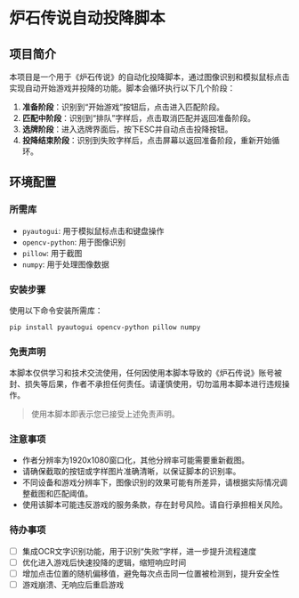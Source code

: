 # 炉石传说自动投降脚本

## 项目简介
本项目是一个用于《炉石传说》的自动化投降脚本，通过图像识别和模拟鼠标点击实现自动开始游戏并投降的功能。脚本会循环执行以下几个阶段：
1. **准备阶段**：识别到“开始游戏”按钮后，点击进入匹配阶段。
2. **匹配中阶段**：识别到“排队”字样后，点击取消匹配并返回准备阶段。
3. **选牌阶段**：进入选牌界面后，按下ESC并自动点击投降按钮。
4. **投降结束阶段**：识别到失败字样后，点击屏幕以返回准备阶段，重新开始循环。

## 环境配置

### 所需库
- `pyautogui`: 用于模拟鼠标点击和键盘操作
- `opencv-python`: 用于图像识别
- `pillow`: 用于截图
- `numpy`: 用于处理图像数据

### 安装步骤
使用以下命令安装所需库：
```bash
pip install pyautogui opencv-python pillow numpy
```
### 免责声明

本脚本仅供学习和技术交流使用，任何因使用本脚本导致的《炉石传说》账号被封、损失等后果，作者不承担任何责任。请谨慎使用，切勿滥用本脚本进行违规操作。

> 使用本脚本即表示您已接受上述免责声明。

### 注意事项

- 作者分辨率为1920x1080窗口化，其他分辨率可能需要重新截图。
- 请确保截取的按钮或字样图片准确清晰，以保证脚本的识别率。
- 不同设备和游戏分辨率下，图像识别的效果可能有所差异，请根据实际情况调整截图和匹配阈值。
- 使用该脚本可能违反游戏的服务条款，存在封号风险。请自行承担相关风险。

### 待办事项

- [ ] 集成OCR文字识别功能，用于识别“失败”字样，进一步提升流程速度
- [ ] 优化进入游戏后快速投降的逻辑，缩短响应时间
- [ ] 增加点击位置的随机偏移值，避免每次点击同一位置被检测到，提升安全性
- [ ] 游戏崩溃、无响应后重启游戏
